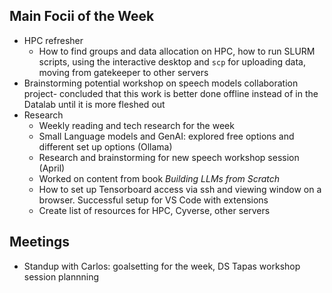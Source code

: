 ## Main Focii of the Week
- HPC refresher
  - How to find groups and data allocation on HPC, how to run SLURM scripts, using the interactive desktop and `scp`  for uploading data, moving from gatekeeper to other servers
- Brainstorming potential workshop on speech models collaboration project- concluded that this work is better done offline instead of in the Datalab until it is more fleshed out
- Research
  - Weekly reading and tech research for the week
  - Small Language models and GenAI: explored free options and different set up options (Ollama)
  - Research and brainstorming for new speech workshop session (April)
  - Worked on content from book *Building LLMs from Scratch*
  - How to set up Tensorboard access via ssh and viewing window on a browser. Successful setup for VS Code with extensions
  - Create list of resources for HPC, Cyverse, other servers

   

## Meetings
- Standup with Carlos: goalsetting for the week, DS Tapas workshop session plannning

 
